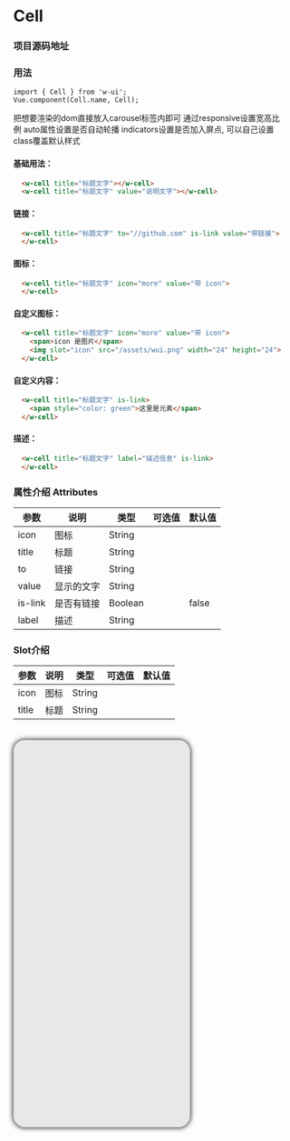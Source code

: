 <div class="text-area">

  # Cell 

  ### 项目源码地址


  ### 用法

  ```
  import { Cell } from 'w-ui';
  Vue.component(Cell.name, Cell);
  ```

  把想要渲染的dom直接放入carousel标签内即可
  通过responsive设置宽高比例
  auto属性设置是否自动轮播
  indicators设置是否加入屏点, 可以自己设置class覆盖默认样式

  #### 基础用法：
  ```html
    <w-cell title="标题文字"></w-cell>
    <w-cell title="标题文字" value="说明文字"></w-cell>
  ```

  #### 链接：

  ```html
    <w-cell title="标题文字" to="//github.com" is-link value="带链接">
    </w-cell>
  ```

  #### 图标：

  ```html
    <w-cell title="标题文字" icon="more" value="带 icon">
    </w-cell>
  ```

  #### 自定义图标：

  ```html
    <w-cell title="标题文字" icon="more" value="带 icon">
      <span>icon 是图片</span>
      <img slot="icon" src="/assets/wui.png" width="24" height="24">
    </w-cell>
  ```

  #### 自定义内容：

  ```html
    <w-cell title="标题文字" is-link>
      <span style="color: green">这里是元素</span>
    </w-cell>
  ```

  #### 描述：

  ```html
    <w-cell title="标题文字" label="描述信息" is-link>
    </w-cell>
  ```

  ### 属性介绍 Attributes

  |参数         | 说明      | 类型       | 可选值      | 默认值    |
  |------------|-----------|-----------|------------|----------|
  | icon       | 图标       | String    |            |          |
  | title      | 标题       | String    |            |          |
  | to         | 链接       | String    |            |          |
  | value      | 显示的文字  | String    |            |          |
  | is-link    | 是否有链接  | Boolean   |            |   false  |
  | label      | 描述       | String    |            |          |


  ### Slot介绍

  | 参数       | 说明     | 类型      | 可选值       | 默认值      |
  |-----------|---------|-----------|-------------|------------|
  | icon      | 图标     | String    |             |            |
  | title     | 标题     | String    |             |            |


</div>
<div class="demo-area">
  <div class="demo-phone">
    <template>
      <div>
        <w-cell title="标题文字"></w-cell>
        <w-cell title="标题文字" value="说明文字"></w-cell>
        <w-cell title="标题文字" to="//github.com" is-link value="带链接"></w-cell>
        <w-cell title="标题文字" icon="more" value="带 icon"></w-cell>
        <w-cell title="标题文字">
          <span>icon 是图片</span>
          <img slot="icon" src="/assets/wui.png" width="24" height="24">
        </w-cell>
        <w-cell title="标题文字" label="描述信息" is-link></w-cell>
      </div>
    </template>
  </div>
</div>

<script>
import Cell from 'packages/cell/src/Cell.vue'

export default {
  components: {
    'w-cell': Cell
  }
}
</script>

<style lang="less-loader">
.text-area{
  flex: auto;
  padding: 10px;
}
.demo-area{
  flex: 0 0 310px;
  padding: 10px;
  .demo-phone{
    height: 600px;
    width: 300px;
    padding: 40px 5px;
    border-radius: 20px;
    box-shadow: 0 0 10px #000;
    border: 1px #ccc solid;
    background-color: #e7e8e9;
  }
  .demo-phone>div{
    border: 1px #ccc solid; 
    border-radius: 4px;
    width: 100%;
    height: 100%;
    background-color: #f5f5f5;
  }
}
</style>


